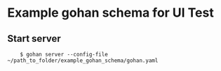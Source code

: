 Example gohan schema for UI Test
============

Start server
------------------------------------

```
    $ gohan server --config-file ~/path_to_folder/example_gohan_schema/gohan.yaml
```
